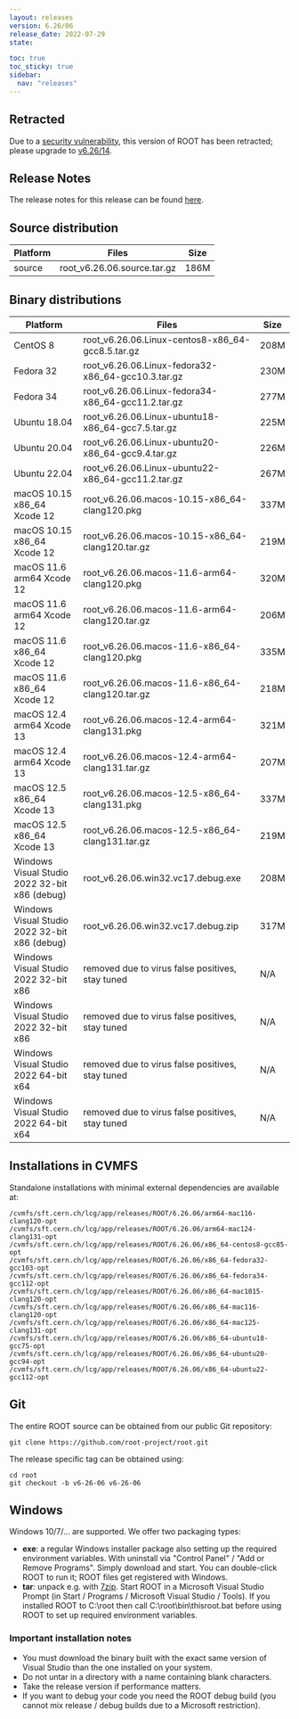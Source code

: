 ```yaml
---
layout: releases
version: 6.26/06
release_date: 2022-07-29
state:

toc: true
toc_sticky: true
sidebar:
  nav: "releases"
---
```



## Retracted
Due to a [security vulnerability](/about/security#known-security-issues), this version of ROOT has been retracted; please upgrade to [v6.26/14](/releases/release-62614).

## Release Notes

The release notes for this release can be found [here](https://root.cern/doc/v626/release-notes.html#release-6.2606).

## Source distribution

| Platform       | Files | Size |
|-----------|-------|-----|
| source | root_v6.26.06.source.tar.gz | 186M |


## Binary distributions

| Platform       | Files | Size |
|-----------|-------|-----|
| CentOS 8 | root_v6.26.06.Linux-centos8-x86_64-gcc8.5.tar.gz | 208M |
| Fedora 32 | root_v6.26.06.Linux-fedora32-x86_64-gcc10.3.tar.gz | 230M |
| Fedora 34 | root_v6.26.06.Linux-fedora34-x86_64-gcc11.2.tar.gz | 277M |
| Ubuntu 18.04 | root_v6.26.06.Linux-ubuntu18-x86_64-gcc7.5.tar.gz | 225M |
| Ubuntu 20.04 | root_v6.26.06.Linux-ubuntu20-x86_64-gcc9.4.tar.gz | 226M |
| Ubuntu 22.04 | root_v6.26.06.Linux-ubuntu22-x86_64-gcc11.2.tar.gz | 267M |
| macOS 10.15 x86_64 Xcode 12 | root_v6.26.06.macos-10.15-x86_64-clang120.pkg | 337M |
| macOS 10.15 x86_64 Xcode 12 | root_v6.26.06.macos-10.15-x86_64-clang120.tar.gz | 219M |
| macOS 11.6 arm64 Xcode 12 | root_v6.26.06.macos-11.6-arm64-clang120.pkg | 320M |
| macOS 11.6 arm64 Xcode 12 | root_v6.26.06.macos-11.6-arm64-clang120.tar.gz | 206M |
| macOS 11.6 x86_64 Xcode 12 | root_v6.26.06.macos-11.6-x86_64-clang120.pkg | 335M |
| macOS 11.6 x86_64 Xcode 12 | root_v6.26.06.macos-11.6-x86_64-clang120.tar.gz | 218M |
| macOS 12.4 arm64 Xcode 13 | root_v6.26.06.macos-12.4-arm64-clang131.pkg | 321M |
| macOS 12.4 arm64 Xcode 13 | root_v6.26.06.macos-12.4-arm64-clang131.tar.gz | 207M |
| macOS 12.5 x86_64 Xcode 13 | root_v6.26.06.macos-12.5-x86_64-clang131.pkg | 337M |
| macOS 12.5 x86_64 Xcode 13 | root_v6.26.06.macos-12.5-x86_64-clang131.tar.gz | 219M |
| Windows Visual Studio 2022 32-bit x86  (debug) | root_v6.26.06.win32.vc17.debug.exe | 208M |
| Windows Visual Studio 2022 32-bit x86  (debug) | root_v6.26.06.win32.vc17.debug.zip | 317M |
| Windows Visual Studio 2022 32-bit x86  | removed due to virus false positives, stay tuned | N/A |
| Windows Visual Studio 2022 32-bit x86  | removed due to virus false positives, stay tuned | N/A |
| Windows Visual Studio 2022 64-bit x64  | removed due to virus false positives, stay tuned | N/A |
| Windows Visual Studio 2022 64-bit x64  | removed due to virus false positives, stay tuned | N/A |

## Installations in CVMFS

Standalone installations with minimal external dependencies are available at:
~~~
/cvmfs/sft.cern.ch/lcg/app/releases/ROOT/6.26.06/arm64-mac116-clang120-opt
/cvmfs/sft.cern.ch/lcg/app/releases/ROOT/6.26.06/arm64-mac124-clang131-opt
/cvmfs/sft.cern.ch/lcg/app/releases/ROOT/6.26.06/x86_64-centos8-gcc85-opt
/cvmfs/sft.cern.ch/lcg/app/releases/ROOT/6.26.06/x86_64-fedora32-gcc103-opt
/cvmfs/sft.cern.ch/lcg/app/releases/ROOT/6.26.06/x86_64-fedora34-gcc112-opt
/cvmfs/sft.cern.ch/lcg/app/releases/ROOT/6.26.06/x86_64-mac1015-clang120-opt
/cvmfs/sft.cern.ch/lcg/app/releases/ROOT/6.26.06/x86_64-mac116-clang120-opt
/cvmfs/sft.cern.ch/lcg/app/releases/ROOT/6.26.06/x86_64-mac125-clang131-opt
/cvmfs/sft.cern.ch/lcg/app/releases/ROOT/6.26.06/x86_64-ubuntu18-gcc75-opt
/cvmfs/sft.cern.ch/lcg/app/releases/ROOT/6.26.06/x86_64-ubuntu20-gcc94-opt
/cvmfs/sft.cern.ch/lcg/app/releases/ROOT/6.26.06/x86_64-ubuntu22-gcc112-opt
~~~

## Git

The entire ROOT source can be obtained from our public Git repository:

~~~
git clone https://github.com/root-project/root.git
~~~
The release specific tag can be obtained using:
~~~
cd root
git checkout -b v6-26-06 v6-26-06
~~~


## Windows

Windows 10/7/... are supported. We offer two packaging types:

 * **exe**: a regular Windows installer package also setting up the required environment variables. With uninstall via "Control Panel" / "Add or Remove Programs". Simply download and start. You can double-click ROOT to run it; ROOT files get registered with Windows.
 * **tar**: unpack e.g. with [7zip](https://www.7-zip.org). Start ROOT in a Microsoft Visual Studio Prompt (in Start / Programs / Microsoft Visual Studio / Tools). If you installed ROOT to C:\root then call C:\root\bin\thisroot.bat before using ROOT to set up required environment variables.

### Important installation notes

 * You must download the binary built with the exact same version of Visual Studio than the one installed on your system.
 * Do not untar in a directory with a name containing blank characters.
 * Take the release version if performance matters.
 * If you want to debug your code you need the ROOT debug build (you cannot mix release / debug builds due to a Microsoft restriction).

